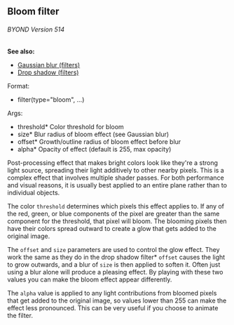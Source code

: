 ## Bloom filter 
###### BYOND Version 514
**See also:**
*   [Gaussian blur (filters)](/%7Bnotes%7D/filters/blur)
*   [Drop shadow (filters)](/%7Bnotes%7D/filters/drop_shadow)
<!-- -->
Format:
*   filter(type=\"bloom\", \...)
<!-- -->
Args:
*   threshold* Color threshold for bloom
*   size* Blur radius of bloom effect (see Gaussian blur)
*   offset* Growth/outline radius of bloom effect before blur
*   alpha* Opacity of effect (default is 255, max opacity)


Post-processing effect that makes bright colors look like
they\'re a strong light source, spreading their light additively to
other nearby pixels. This is a complex effect that involves multiple
shader passes. For both performance and visual reasons, it is usually
best applied to an entire plane rather than to individual objects.


The color `threshold` determines which pixels this effect
applies to. If any of the red, green, or blue components of the pixel
are greater than the same component for the threshold, that pixel will
bloom. The blooming pixels then have their colors spread outward to
create a glow that gets added to the original image. 

The
`offset` and `size` parameters are used to control the glow effect. They
work the same as they do in the drop shadow filter* `offset` causes the
light to grow outwards, and a blur of `size` is then applied to soften
it. Often just using a blur alone will produce a pleasing effect. By
playing with these two values you can make the bloom effect appear
differently. 

The `alpha` value is applied to any light
contributions from bloomed pixels that get added to the original image,
so values lower than 255 can make the effect less pronounced. This can
be very useful if you choose to animate the filter.